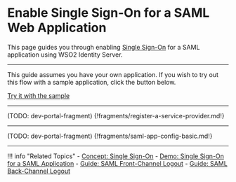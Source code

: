 # Enable Single Sign-On for a SAML Web Application

This page guides you through enabling [Single Sign-On](../../../references/concepts/single-sign-on) for a SAML application using WSO2 Identity Server.

---

This guide assumes you have your own application. If you wish to try out this flow with a sample application, click the button below. 

<a class="samplebtn_a" href="../../../quick-starts/sso-for-saml-apps" rel="nofollow noopener">Try it with the sample</a>

----
(TODO: dev-portal-fragment)
{!fragments/register-a-service-provider.md!}

----
(TODO: dev-portal-fragment)
{!fragments/saml-app-config-basic.md!}

----

!!! info "Related Topics"
    - [Concept: Single Sign-On](../../../references/concepts/single-sign-on)
    - [Demo: Single Sign-On for a SAML Application](../../../quick-starts/sso-for-saml-apps)
    - [Guide: SAML Front-Channel Logout](../saml-front-channel-logout)
    - [Guide: SAML Back-Channel Logout](../saml-back-channel-logout)